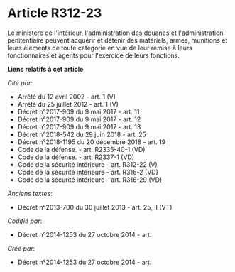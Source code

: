 # Article R312-23

Le ministère de l'intérieur, l'administration des douanes et l'administration pénitentiaire peuvent acquérir et détenir des
matériels, armes, munitions et leurs éléments de toute catégorie en vue de leur remise à leurs fonctionnaires et agents pour
l'exercice de leurs fonctions.

**Liens relatifs à cet article**

_Cité par_:

  - Arrêté du 12 avril 2002 - art. 1 (V)
  - Arrêté du 25 juillet 2012 - art. 1 (V)
  - Décret n°2017-909 du 9 mai 2017 - art. 11
  - Décret n°2017-909 du 9 mai 2017 - art. 12
  - Décret n°2017-909 du 9 mai 2017 - art. 13
  - Décret n°2018-542 du 29 juin 2018 - art. 25
  - Décret n°2018-1195 du 20 décembre 2018 - art. 19
  - Code de la défense. - art. R2335-40-1 (VD)
  - Code de la défense. - art. R2337-1 (VD)
  - Code de la sécurité intérieure - art. R312-22 (V)
  - Code de la sécurité intérieure - art. R316-2 (VD)
  - Code de la sécurité intérieure - art. R316-29 (VD)

_Anciens textes_:

  - Décret n°2013-700 du 30 juillet 2013 - art. 25, II (VT)

_Codifié par_:

  - Décret n°2014-1253 du 27 octobre 2014 - art.

_Créé par_:

  - Décret n°2014-1253 du 27 octobre 2014 - art.
